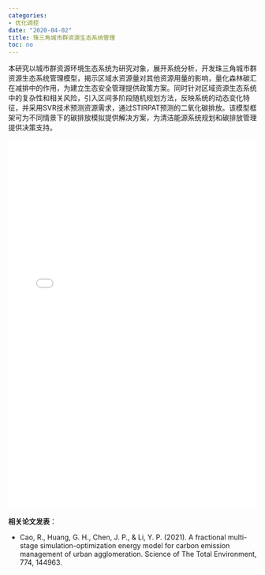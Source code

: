 ```yaml
---
categories:
- 优化调控
date: "2020-04-02"
title: 珠三角城市群资源生态系统管理
toc: no
---
```


本研究以城市群资源环境生态系统为研究对象，展开系统分析，开发珠三角城市群资源生态系统管理模型，揭示区域水资源量对其他资源用量的影响，量化森林碳汇在减排中的作用，为建立生态安全管理提供政策方案。同时针对区域资源生态系统中的复杂性和相关风险，引入区间多阶段随机规划方法，反映系统的动态变化特征，并采用SVR技术预测资源需求，通过STIRPAT预测的二氧化碳排放。该模型框架可为不同情景下的碳排放模拟提供解决方案，为清洁能源系统规划和碳排放管理提供决策支持。

<embed src="/post/optimize/2.3.10珠三角城市群资源生态系统管理.pdf#toolbar=0" type="application/pdf" width="100%" height=750>

**相关论文发表**：

- Cao, R., Huang, G. H., Chen, J. P., & Li, Y. P. (2021). A fractional multi-stage simulation-optimization energy model for carbon emission management of urban agglomeration. Science of The Total Environment, 774, 144963.

